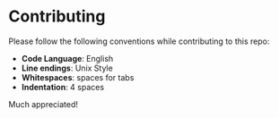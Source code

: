 Contributing
============

Please follow the following conventions while contributing to this repo:

  * **Code Language**: English
  * **Line endings**: Unix Style
  * **Whitespaces**: spaces for tabs
  * **Indentation**: 4 spaces

Much appreciated!
